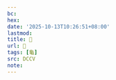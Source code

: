 ```yaml
---
bc:
hex:
date: '2025-10-13T10:26:51+08:00'
lastmod:
title: 􂤷
url: 􂤷
tags: [龜]
src: DCCV
note:
---
```

